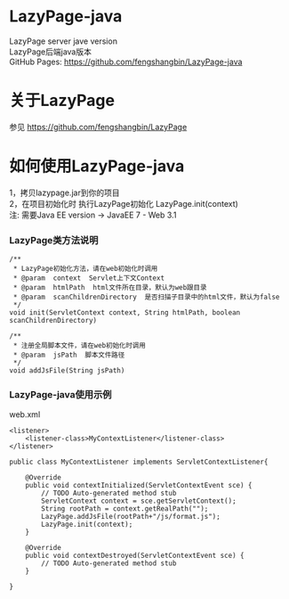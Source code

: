 # LazyPage-java
LazyPage server jave version  
LazyPage后端java版本  
GitHub Pages: https://github.com/fengshangbin/LazyPage-java
# 关于LazyPage
参见 https://github.com/fengshangbin/LazyPage
# 如何使用LazyPage-java
1，拷贝lazypage.jar到你的项目  
2，在项目初始化时 执行LazyPage初始化 LazyPage.init(context)  
注: 需要Java EE version -> JavaEE 7 - Web 3.1
### LazyPage类方法说明
```
/**
 * LazyPage初始化方法，请在web初始化时调用
 * @param  context  Servlet上下文Context
 * @param  htmlPath  html文件所在目录，默认为web跟目录
 * @param  scanChildrenDirectory  是否扫描子目录中的html文件，默认为false
 */
void init(ServletContext context, String htmlPath, boolean scanChildrenDirectory)

/**
 * 注册全局脚本文件，请在web初始化时调用
 * @param  jsPath  脚本文件路径
 */
void addJsFile(String jsPath)
```
### LazyPage-java使用示例
web.xml
```
<listener> 
	<listener-class>MyContextListener</listener-class>
</listener>
```
```
public class MyContextListener implements ServletContextListener{

	@Override
	public void contextInitialized(ServletContextEvent sce) {
		// TODO Auto-generated method stub
		ServletContext context = sce.getServletContext();
		String rootPath = context.getRealPath("");
		LazyPage.addJsFile(rootPath+"/js/format.js");
		LazyPage.init(context);
	}

	@Override
	public void contextDestroyed(ServletContextEvent sce) {
		// TODO Auto-generated method stub
	}

}
```